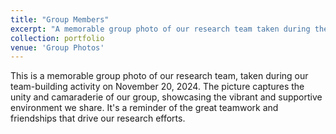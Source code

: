 ```yaml
---
title: "Group Members"
excerpt: "A memorable group photo of our research team taken during the team-building activity on November 20, 2024<br/><img src='/images/Group_dating.jpg'>"
collection: portfolio
venue: 'Group Photos'
---
```


This is a memorable group photo of our research team, taken during our team-building activity on November 20, 2024. The picture captures the unity and camaraderie of our group, showcasing the vibrant and supportive environment we share. It's a reminder of the great teamwork and friendships that drive our research efforts.
